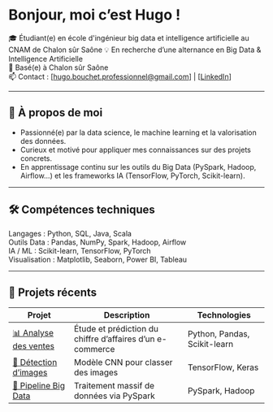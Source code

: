 # Bonjour, moi c’est Hugo !

🎓 Étudiant(e) en école d'ingénieur big data et intelligence artificielle au CNAM de Chalon sûr Saône 
💡 En recherche d’une alternance en Big Data & Intelligence Artificielle  
📍 Basé(e) à Chalon sûr Saône  
📫 Contact : [hugo.bouchet.professionnel@gmail.com] | [[LinkedIn](https://www.linkedin.com/in/hugobouchet/)]

---

## 🧠 À propos de moi
- Passionné(e) par la data science, le machine learning et la valorisation des données.  
- Curieux et motivé pour appliquer mes connaissances sur des projets concrets.  
- En apprentissage continu sur les outils du Big Data (PySpark, Hadoop, Airflow...) et les frameworks IA (TensorFlow, PyTorch, Scikit-learn).

---

## 🛠️ Compétences techniques

Langages : Python, SQL, Java, Scala  
Outils Data : Pandas, NumPy, Spark, Hadoop, Airflow  
IA / ML : Scikit-learn, TensorFlow, PyTorch  
Visualisation : Matplotlib, Seaborn, Power BI, Tableau  
 

---

## 🚀 Projets récents

| Projet | Description | Technologies |
|--------|--------------|---------------|
| [📊 Analyse des ventes](https://github.com/ton-pseudo/nom-du-repo) | Étude et prédiction du chiffre d’affaires d’un e-commerce | Python, Pandas, Scikit-learn |
| [🤖 Détection d’images](https://github.com/ton-pseudo/nom-du-repo) | Modèle CNN pour classer des images | TensorFlow, Keras |
| [🧩 Pipeline Big Data](https://github.com/ton-pseudo/nom-du-repo) | Traitement massif de données via PySpark | PySpark, Hadoop |
